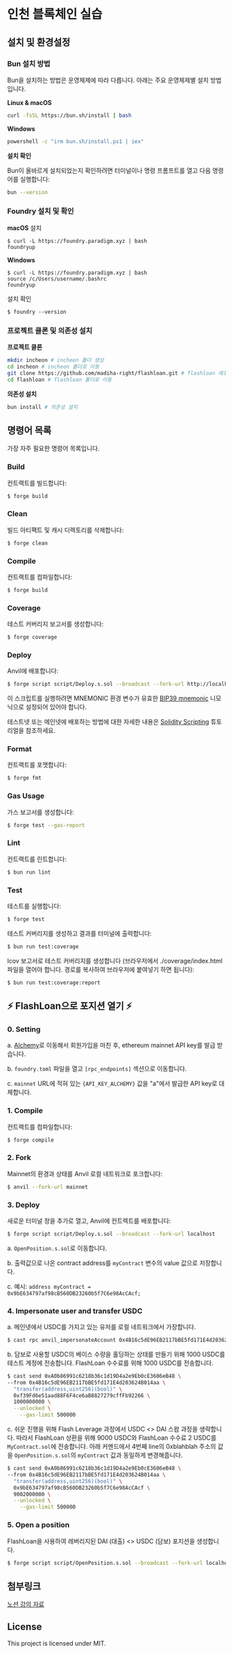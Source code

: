 # 인천 블록체인 실습

## 설치 및 환경설정

### Bun 설치 방법

Bun을 설치하는 방법은 운영체제에 따라 다릅니다. 아래는 주요 운영체제별 설치 방법입니다.

**Linux & macOS**

```sh
curl -fsSL https://bun.sh/install | bash
```

**Windows**

```sh
powershell -c "irm bun.sh/install.ps1 | iex"
```

**설치 확인**

Bun이 올바르게 설치되었는지 확인하려면 터미널이나 명령 프롬프트를 열고 다음 명령어를 실행합니다:

```sh
bun --version
```

### Foundry 설치 및 확인

**macOS**
설치
```
$ curl -L https://foundry.paradigm.xyz | bash
foundryup
```

**Windows**
```
$ curl -L https://foundry.paradigm.xyz | bash
source /c/Users/username/.bashrc
foundryup
```

설치 확인
```
$ foundry --version 
```

### 프로젝트 클론 및 의존성 설치

**프로젝트 클론**

```sh
mkdir incheon # incheon 폴더 생성
cd incheon # incheon 폴더로 이동
git clone https://github.com/madiha-right/flashloan.git # flashloan 레포지토리 클론
cd flashloan # flashloan 폴더로 이동
```

**의존성 설치**

```sh
bun install # 의존성 설치
```

## 명령어 목록

가장 자주 필요한 명령어 목록입니다.

### Build

컨트랙트를 빌드합니다:

```sh
$ forge build
```

### Clean

빌드 아티팩트 및 캐시 디렉토리를 삭제합니다:

```sh
$ forge clean
```

### Compile

컨트랙트를 컴파일합니다:

```sh
$ forge build
```

### Coverage

테스트 커버리지 보고서를 생성합니다:

```sh
$ forge coverage
```

### Deploy

Anvil에 배포합니다:

```sh
$ forge script script/Deploy.s.sol --broadcast --fork-url http://localhost:8545
```

이 스크립트를 실행하려면 MNEMONIC 환경 변수가 유효한 [BIP39 mnemonic](https://iancoleman.io/bip39/) 니모닉으로 설정되어
있어야 합니다.

테스트넷 또는 메인넷에 배포하는 방법에 대한 자세한 내용은
[Solidity Scripting](https://book.getfoundry.sh/tutorials/solidity-scripting.html) 튜토리얼을 참조하세요.

### Format

컨트랙트를 포맷합니다:

```sh
$ forge fmt
```

### Gas Usage

가스 보고서를 생성합니다:

```sh
$ forge test --gas-report
```

### Lint

컨트랙트를 린트합니다:

```sh
$ bun run lint
```

### Test

테스트를 실행합니다:

```sh
$ forge test
```

테스트 커버리지를 생성하고 결과를 터미널에 출력합니다:

```sh
$ bun run test:coverage
```

lcov 보고서로 테스트 커버리지를 생성합니다 (브라우저에서 ./coverage/index.html 파일을 열어야 합니다. 경로를 복사하여
브라우저에 붙여넣기 하면 됩니다):

```sh
$ bun run test:coverage:report
```

## ⚡️ FlashLoan으로 포지션 열기 ⚡️

### 0. Setting

a. [Alchemy](https://www.alchemy.com/)로 이동해서 회원가입을 마친 후, ethereum mainnet API key를 발급 받습니다.

b. `foundry.toml` 파일을 열고 `[rpc_endpoints]` 섹션으로 이동합니다.

c. `mainnet` URL에 적혀 있는 `{API_KEY_ALCHEMY}` 값을 "a"에서 발급한 API key로 대체합니다.

### 1. Compile

컨트랙트를 컴파일합니다:

```sh
$ forge compile
```

### 2. Fork

Mainnet의 환경과 상태를 Anvil 로컬 네트워크로 포크합니다:

```sh
$ anvil --fork-url mainnet
```

### 3. Deploy

새로운 터미널 창을 추가로 열고, Anvil에 컨트렉트를 배포합니다:

```sh
$ forge script script/Deploy.s.sol --broadcast --fork-url localhost
```

a. `OpenPosition.s.sol`로 이동합니다.

b. 출력값으로 나온 contract address를 `myContract` 변수의 value 값으로 저장합니다.

c. 예시: `address myContract = 0x9bE634797af98cB560DB23260b5f7C6e98AcCAcf;`

### 4. Impersonate user and transfer USDC

a. 메인넷에서 USDC를 가지고 있는 유저를 로컬 네트워크에서 가장합니다.

```sh
$ cast rpc anvil_impersonateAccount 0x4B16c5dE96EB2117bBE5fd171E4d203624B014aa
```

b. 담보로 사용할 USDC의 베이스 수량을 홀딩하는 상태를 만들기 위해 1000 USDC를 테스트 계정에 전송합니다. FlashLoan
수수료를 위해 1000 USDC를 전송합니다.

```sh
$ cast send 0xA0b86991c6218b36c1d19D4a2e9Eb0cE3606eB48 \
--from 0x4B16c5dE96EB2117bBE5fd171E4d203624B014aa \
  "transfer(address,uint256)(bool)" \
  0xf39Fd6e51aad88F6F4ce6aB8827279cffFb92266 \
  1000000000 \
  --unlocked \
	--gas-limit 500000
```

c. 쉬운 진행을 위해 Flash Leverage 과정에서 USDC <> DAI 스왑 과정을 생략합니다. 따라서 FlashLoan 상환을 위해 9000 USDC와
FlashLoan 수수료 2 USDC를 `MyContract.sol`에 전송합니다. 아래 커멘드에서 4번째 line의 0xblahblah 주소의 값을
`OpenPosition.s.sol`의 `myContract` 값과 동일하게 변경해줍니다.

```sh
$ cast send 0xA0b86991c6218b36c1d19D4a2e9Eb0cE3606eB48 \
--from 0x4B16c5dE96EB2117bBE5fd171E4d203624B014aa \
  "transfer(address,uint256)(bool)" \
  0x9bE634797af98cB560DB23260b5f7C6e98AcCAcf \
  9002000000 \
  --unlocked \
	--gas-limit 500000
```

### 5. Open a position

FlashLoan을 사용하여 레버리지된 DAI (대출) <> USDC (담보) 포지션을 생성합니다.

```sh
$ forge script script/OpenPosition.s.sol --broadcast --fork-url localhost -vvv
```

## 첨부링크

[노션 강의 자료](https://madiha-right.notion.site/2b5dddfd37ed4bbeb6d1db02cc3414a7?pvs=4)

## License

This project is licensed under MIT.
